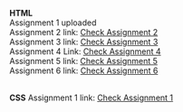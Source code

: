 <b>HTML</b> <br>
Assignment 1 uploaded
<br>
Assignment 2 link: <a href="https://application-writing.netlify.app/" target="_blank">Check Assignment 2</a>
<br>
Assignment 3 link: <a href="https://assignment-3-nestedlistbyafia.netlify.app/" target="_blank">Check Assignment 3 </a>
<br>
Assignment 4 Link: <a href="https://assignment-4-afia-1779.netlify.app/" target="_blank"> Check Assignment 4 </a>
<br>
Assignment 5 link: <a href="https://nested-tables-afia-1779.netlify.app/" target="_blank">Check Assignment 5 </a>
<br>
Assignment 6 link: <a href="" target="_blank">Check Assignment 6 </a>
<br>
<br>

<b>CSS</b>
Assignment 1 link: <a href="">Check Assignment 1</a>
